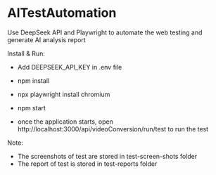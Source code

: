 # AITestAutomation

Use DeepSeek API and Playwright to automate the web testing and generate AI analysis report

Install & Run:

- Add DEEPSEEK_API_KEY in .env file

- npm install 
- npx playwright install chromium
- npm start
- once the application starts, open http://localhost:3000/api/videoConversion/run/test to run the test


Note:
- The screenshots of test are stored in test-screen-shots folder
- The report of test is stored in test-reports folder

